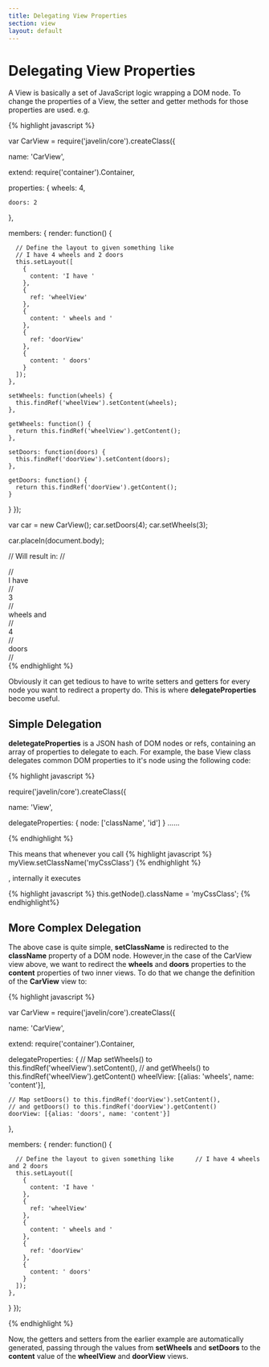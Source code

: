 ```yaml
---
title: Delegating View Properties
section: view
layout: default
---
```


<h1>Delegating View Properties</h1>

A View is basically a set of JavaScript logic wrapping a DOM node.  To change the properties of a View, the setter and getter methods for those properties are used.  e.g.

{% highlight javascript %}

var CarView = require('javelin/core').createClass({

  name: 'CarView',

  extend: require('container').Container,

  properties: {
    wheels: 4,

    doors: 2
  },

  members: {
    render: function() {

      // Define the layout to given something like
      // I have 4 wheels and 2 doors
      this.setLayout([
        {
          content: 'I have '
        },
        {
          ref: 'wheelView'
        },
        {
          content: ' wheels and '
        },
        {
          ref: 'doorView'
        },
        {
          content: ' doors'
        }
      ]);
    },

    setWheels: function(wheels) {
      this.findRef('wheelView').setContent(wheels);
    },

    getWheels: function() {
      return this.findRef('wheelView').getContent();
    },

    setDoors: function(doors) {
      this.findRef('doorView').setContent(doors);
    },

    getDoors: function() {
      return this.findRef('doorView').getContent();
    }
  }
});

var car = new CarView();
car.setDoors(4);
car.setWheels(3);

car.placeIn(document.body);

// Will result in:
//<div>
//  <div>I have </div>
//  <div>3</div>
//  <div> wheels and </div>
//  <div>4</div>
//  <div> doors</div>
//</div>
{% endhighlight %}

<p>
Obviously it can get tedious to have to write setters and getters for every node you want to redirect a property do. This is where <b>delegateProperties</b> become useful.
</p>

<h2>Simple Delegation</h2>

<p>
<b>deletegateProperties</b> is a JSON hash of DOM nodes or refs, containing an array of properties to delegate to each.  For example, the base View class delegates common DOM properties to it's node using the following code:
</p>

{% highlight javascript %}

require('javelin/core').createClass({

  name: 'View',

  delegateProperties: {
    node: ['className', 'id']
  }
 ......

{% endhighlight %}

This means that whenever you call 
{% highlight javascript %}
  myView.setClassName('myCssClass')
{% endhighlight %}

, internally it executes

{% highlight javascript %}
  this.getNode().className = 'myCssClass';
{% endhighlight%}

<h2>More Complex Delegation</h2>
<p>
The above case is quite simple, <b>setClassName</b> is redirected to the <b>className</b> property of a DOM node.  However,in the case of the CarView view above, we want to redirect the <b>wheels</b> and <b>doors</b> properties to the <b>content</b> properties of two inner views.  To do that we change the definition of the <b>CarView</b> view to:
</p>

{% highlight javascript %}

var CarView = require('javelin/core').createClass({

  name: 'CarView',

  extend: require('container').Container,

  delegateProperties: {
    // Map setWheels() to this.findRef('wheelView').setContent(),
    // and getWheels() to this.findRef('wheelView').getContent()
    wheelView: [{alias: 'wheels', name: 'content'}],

    // Map setDoors() to this.findRef('doorView').setContent(),
    // and getDoors() to this.findRef('doorView').getContent()
    doorView: [{alias: 'doors', name: 'content'}]
  },

  members: {
    render: function() {

      // Define the layout to given something like      // I have 4 wheels and 2 doors
      this.setLayout([
        {
          content: 'I have '
        },
        {
          ref: 'wheelView'
        },
        {
          content: ' wheels and '
        },
        {
          ref: 'doorView'
        },
        {
          content: ' doors'
        }
      ]);
    },
  }
});

{% endhighlight %}

<p>
Now, the getters and setters from the earlier example are automatically generated, passing through the values from <b>setWheels</b> and <b>setDoors</b> to the <b>content</b> value of the <b>wheelView</b> and <b>doorView</b> views.
</p>
